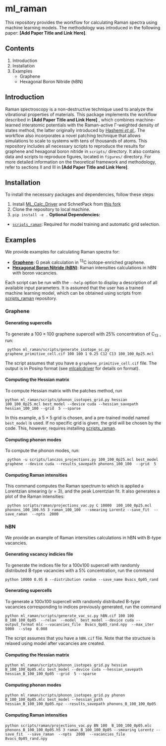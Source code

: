 # ml_raman
This repository provides the workflow for calculating Raman spectra using machine learning models. The methodology was introduced in the following paper: **[Add Paper Title and Link Here]**.
## Contents 
1. Introduction
2. Installation
3. Examples
    - Graphene
    - Hexagonal Boron Nitride (hBN)
        
## Introduction
Raman spectroscopy is a non-destructive technique used to analyze the vibrational properties of materials. This package implements the workflow described in **[Add Paper Title and Link Here]** , which combines machine-learned interatomic potentials with the Raman-active Γ-weighted density of states method, the latter originally introduced by 
[Hashemi _et al._](https://journals.aps.org/prmaterials/abstract/10.1103/PhysRevMaterials.3.023806). The workflow also incorporates a novel patching technique that allows simulations to scale to systems with tens of thousands of atoms. This repository includes all necessary scripts to reproduce the results for graphene and hexagonal boron nitride in `scripts/` directory. It also contains data and scripts to reproduce figures, located in `figures/` directory. For more detailed information on the theoretical framework and methodology, refer to sections II and III in **[Add Paper Title and Link Here]**.
## Installation 
To install the necessary packages and dependencies, follow these steps:
1. Install [ML_Calc_Driver](https://github.com/OMalenfantThuot/ML_Calc_Driver) and SchnetPack from [this fork](https://github.com/dounia-shaaban/schnetpack)
2. Clone the repository to local machine.
3. `pip install -e .`
**Optional Dependencies:**
-   [`scripts_raman`](https://github.com/OMalenfantThuot/scripts_raman.git): Required for model training and automatic grid selection.
## Examples
We provide examples for calculating Raman spectra for:
-   [**Graphene**](#graphene): G peak calculation in $\mathrm{^{13}C}$ isotope-enriched graphene.
-   [**Hexagonal Boron Nitride (hBN)**](#hbn): Raman intensities calculations in hBN with boron vacancies.

Each script can be run with the `--help` option to display a description of all available input parameters.
It is assumed that the user has a trained machine learning model, which can be obtained using scripts from [scripts_raman](https://github.com/OMalenfantThuot/scripts_raman.git) repository.
### Graphene 
#### Generating supercells
To generate a $100\times100$ graphene supercell with 25% concentration of $\text{C}_{13}$ , run:
   

     python ml_raman/scripts/generate_isotope_sc.py graphene_primitive_cell.cif 100 100 1 0.25 C12 C13 100_100_0p25.mcl

The script assumes that you have a `graphene_primitive_cell.cif` file. The output is in Posinp format (see [mlcalcdriver](https://github.com/OMalenfantThuot/ML_Calc_Driver.git) for details on format).
#### Computing the Hessian matrix
To compute Hessian matrix with the patches method, run

    python ml_raman/scripts/phonon_isotopes_grid.py hessian 100_100_0p25.mcl best_model --device cuda --hessian_savepath hessian_100_100 --grid  5 --sparse

In this example, a $5\times 5$ grid is chosen, and a pre-trained model named `best_model` is used. If no specific grid is given, the grid will be chosen by the code. This, however, requires installing [scripts_raman](https://github.com/OMalenfantThuot/scripts_raman.git).
#### Computing phonon modes
To compute the phonon modes, run:
   

     python -u scripts/lanczos_projections.py 100_100_0p25.mcl best_model graphene --device cuda --results_savepath phonons_100_100  --grid  5

#### Computing Raman intensities
This command computes the Raman spectrum to which is applied a Lorentzian smearing ($\gamma=3$), and the peak Lorentzian fit. It also generates a plot of the Raman intensities:
   

     python scripts/raman/projections_vac.py C 10000  100_100_0p25.mcl phonons_100_100.h5 3 raman_100_100  --smearing Lorentz --save_fit  --save_raman  --npts  2000

  
### hBN
We provide an example of Raman intensities calculations in $\text{hBN}$ with $\text{B}$-type vacancies. 
#### Generating vacancy indicies file
To generate the indices file for a 100x100 supercell with randomly distributed $\text{B}$-type vacancies with a $5\%$ concentration, run the command
  
    python 10000 0.05 B --distribution random --save_name Bvacs_0p05_rand
   
#### Generating supercells
To generate a 100x100 supercell with randomly distributed $\text{B}$-type vacancies corresponding to indices previously generated, run the command
 
    python ml_raman/scripts/generate_vac_sc.py hBN.cif 100 100  B_100_100_0p05  --relax  --model  best_model --device cuda --output_format mlc --vacancies_file  Bvacs_0p05_rand.npy  --max_iter  5000  --step  0.008
The script assumes that you have a `hBN.cif` file. Note that the structure is relaxed using model after vacancies are created.
#### Computing the Hessian matrix
    python ml_raman/scripts/phonon_isotopes_grid.py hessian  B_100_100_0p05.mlc best_model --device cuda --hessian_savepath hessian_B_100_100_0p05 --grid  5 --sparse
#### Computing phonon modes
    python ml_raman/scripts/phonon_isotopes_grid.py phonon B_100_100_0p05.mlc best_model --hessian_path  hessian_B_100_100_0p05.npz --results_savepath phonons_B_100_100_0p05
#### Computing Raman intensities
    python scripts/raman/projections_vac.py BN 100  B_100_100_0p05.mlc phonons_B_100_100_0p05.h5 3 raman_B_100_100_0p05 --smearing Lorentz --save_fit  --save_raman  --npts  2000  --vacancies_file  Bvacs_0p05_rand.npy
